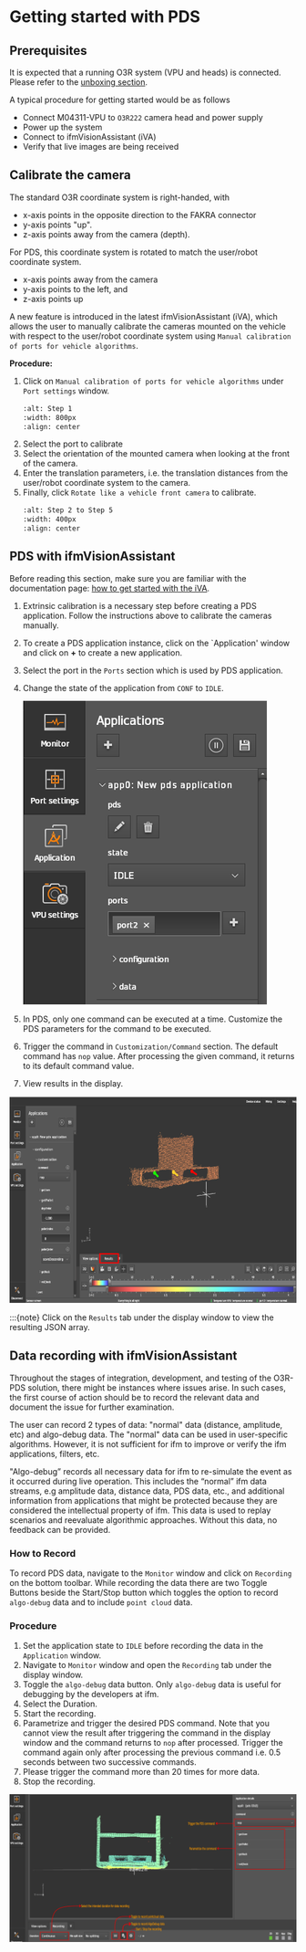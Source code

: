 # Getting started with PDS

## Prerequisites

It is expected that a running O3R system (VPU and heads) is connected. Please refer to the [unboxing section](../../GettingStarted/Unboxing/hw_unboxing.md).

A typical procedure for getting started would be as follows
+ Connect M04311-VPU to `O3R222` camera head and power supply
+ Power up the system
+ Connect to ifmVisionAssistant (iVA)
+ Verify that live images are being received

## Calibrate the camera

The standard O3R coordinate system is right-handed, with
* x-axis points in the opposite direction to the FAKRA connector
* y-axis points "up".
* z-axis points away from the camera (depth).

For PDS, this coordinate system is rotated to match the user/robot coordinate system.
* x-axis points away from the camera
* y-axis points to the left, and
* z-axis points up

A new feature is introduced in the latest ifmVisionAssistant (iVA), which allows the user to manually calibrate the cameras mounted on the vehicle with respect to the user/robot coordinate system using `Manual calibration of ports for vehicle algorithms`.

**Procedure:**

1. Click on `Manual calibration of ports for vehicle algorithms` under `Port settings` window.
    ```{image} resources/step_1_iva_man_calibration.png
   :alt: Step 1
   :width: 800px
   :align: center
   ```
2. Select the port to calibrate
3. Select the orientation of the mounted camera when looking at the front of the camera.
4. Enter the translation parameters, i.e. the translation distances from the user/robot coordinate system to the camera.
5. Finally, click `Rotate like a vehicle front camera` to calibrate.
    ```{image} resources/step_2_to_5_iva_man_calibration.png
   :alt: Step 2 to Step 5
   :width: 400px
   :align: center
   ```

## PDS with ifmVisionAssistant

Before reading this section, make sure you are familiar with the documentation page: [how to get started with the iVA](../../GettingStarted/ifmVisionAssistant/index_iVA.md).

1. Extrinsic calibration is a necessary step before creating a PDS application. Follow the instructions above to calibrate the cameras manually.
2. To create a PDS application instance, click on the `Application' window and click on **+** to create a new application.
3. Select the port in the `Ports` section which is used by PDS application.
4. Change the state of the application from `CONF` to `IDLE`.
   
   ![iVA_state](resources/iVA_state.png)

5. In PDS, only one command can be executed at a time. Customize the PDS parameters for the command to be executed.
6. Trigger the command in `Customization/Command` section. The default command has `nop` value. After processing the given command, it returns to its default command value. 
7. View results in the display.

![getPallet Result](resources/getPallet_result.png)

:::{note}
   Click on the `Results` tab under the display window to view the resulting JSON array.

## Data recording with ifmVisionAssistant

Throughout the stages of integration, development, and testing of the O3R-PDS solution, there might be instances where issues arise. In such cases, the first course of action should be to record the relevant data and document the issue for further examination.

The user can record 2 types of data: "normal" data (distance, amplitude, etc) and algo-debug data. The "normal" data can be used in user-specific algorithms. However, it is not sufficient for ifm to improve or verify the ifm applications, filters, etc.

"Algo-debug” records all necessary data for ifm to re-simulate the event as it occurred during live operation. This includes the “normal” ifm data streams, e.g amplitude data, distance data, PDS data, etc., and additional information from applications that might be protected because they are considered the intellectual property of ifm. This data is used to replay scenarios and reevaluate algorithmic approaches. Without this data, no feedback can be provided.

### How to Record

To record PDS data, navigate to the `Monitor` window and click on `Recording` on the bottom toolbar. While recording the data there are two Toggle Buttons beside the Start/Stop button which toggles the option to record `algo-debug` data and to include `point cloud` data.

### Procedure
1. Set the application state to `IDLE` before recording the data in the `Application` window.
2. Navigate to `Monitor` window and open the `Recording` tab under the display window.
3. Toggle the `algo-debug` data button. Only `algo-debug` data is useful for debugging by the developers at ifm. 
4. Select the Duration.
5. Start the recording.
6. Parametrize and trigger the desired PDS command. Note that you cannot view the result after triggering the command in the display window and the command returns to `nop` after processed. Trigger the command again only after processing the previous command i.e. 0.5 seconds between two successive commands. 
7. Please trigger the command more than 20 times for more data.
8. Stop the recording.

![data_record](resources/record.png)

